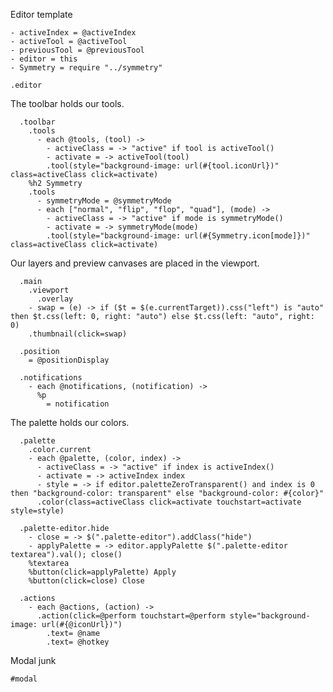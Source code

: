 Editor template

    - activeIndex = @activeIndex
    - activeTool = @activeTool
    - previousTool = @previousTool
    - editor = this
    - Symmetry = require "../symmetry"

    .editor

The toolbar holds our tools.

      .toolbar
        .tools
          - each @tools, (tool) ->
            - activeClass = -> "active" if tool is activeTool()
            - activate = -> activeTool(tool)
            .tool(style="background-image: url(#{tool.iconUrl})" class=activeClass click=activate)
        %h2 Symmetry
        .tools
          - symmetryMode = @symmetryMode
          - each ["normal", "flip", "flop", "quad"], (mode) ->
            - activeClass = -> "active" if mode is symmetryMode()
            - activate = -> symmetryMode(mode)
            .tool(style="background-image: url(#{Symmetry.icon[mode]})" class=activeClass click=activate)

Our layers and preview canvases are placed in the viewport.

      .main
        .viewport
          .overlay
        - swap = (e) -> if ($t = $(e.currentTarget)).css("left") is "auto" then $t.css(left: 0, right: "auto") else $t.css(left: "auto", right: 0)
        .thumbnail(click=swap)

      .position
        = @positionDisplay

      .notifications
        - each @notifications, (notification) ->
          %p
            = notification

The palette holds our colors.

      .palette
        .color.current
        - each @palette, (color, index) ->
          - activeClass = -> "active" if index is activeIndex()
          - activate = -> activeIndex index
          - style = -> if editor.paletteZeroTransparent() and index is 0 then "background-color: transparent" else "background-color: #{color}"
          .color(class=activeClass click=activate touchstart=activate style=style)

      .palette-editor.hide
        - close = -> $(".palette-editor").addClass("hide")
        - applyPalette = -> editor.applyPalette $(".palette-editor textarea").val(); close()
        %textarea
        %button(click=applyPalette) Apply
        %button(click=close) Close

      .actions
        - each @actions, (action) ->
          .action(click=@perform touchstart=@perform style="background-image: url(#{@iconUrl})")
            .text= @name
            .text= @hotkey

Modal junk

    #modal
